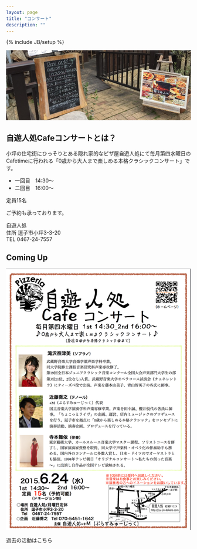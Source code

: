 ```yaml
---
layout: page
title: "コンサート"
description: ""
---
```

{% include JB/setup %}

<img src="/assets/jiyu-jin.jpg" alt="自遊人">

## 自遊人処Cafeコンサートとは？

小坪の住宅街にひっそりとある隠れ家的なピザ屋自遊人処にて毎月第四水曜日のCafetimeに行われる「0歳から大人まで楽しめる本格クラシックコンサート」です。

* 一回目　14:30〜  
* 二回目　16:00〜

定員15名

ご予約も承っております。

自遊人処  
住所	逗子市小坪3-3-20  
TEL	0467-24-7557

## Coming Up
<!-- <a href="/assets/jiyu-jin624.png" data-lightbox="2015624" data-title="a">Coming Up</a> -->
<img src="/assets/jiyu-jin624.png" alt="ちらし">

過去の活動はこちら